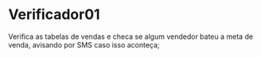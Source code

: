 # Verificador01
 Verifica as tabelas de vendas e checa se algum vendedor bateu a meta de venda, avisando por SMS caso isso aconteça;
